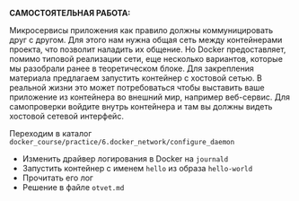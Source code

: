 **САМОСТОЯТЕЛЬНАЯ РАБОТА:**

Микросервисы приложения как правило должны коммуницировать друг с другом. Для этого нам нужна общая сеть между контейнерами проекта, что позволит наладить их общение. Но Docker предоставляет, помимо типовой реализации сети, еще несколько вариантов, которые мы разобрали ранее в теоретическом блоке. Для закрепления материала предлагаем запустить контейнер с хостовой сетью. В реальной жизни это может потребоваться чтобы выставить ваше приложение из контейнера во внешний мир, например веб-сервис. Для самопроверки войдите внутрь контейнера и там вы должны видеть хостовой сетевой интерфейс.

Переходим в каталог `docker_course/practice/6.docker_network/configure_daemon`

- Изменить драйвер логирования в Docker на `journald`
- Запустить контейнер с именем `hello` из образа `hello-world`
- Прочитать его лог
- Решение в файле `otvet.md`
